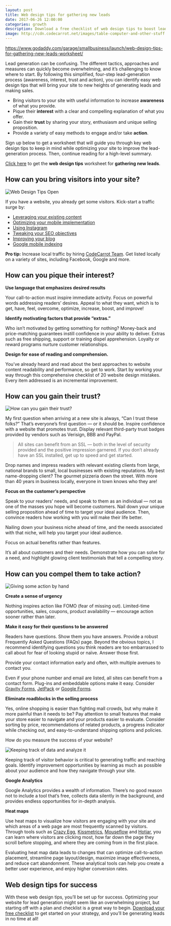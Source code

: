 ```yaml
---
layout: post
title: Web design tips for gathering new leads
date: 2017-06-26 12:00:00
categories: growth
description: Download a free checklist of web design tips to boost lead generation on your website, from creating content that converts to measuring results.
image: http://cdn.codecarrot.net/images/table-computer-and-other-stuff.jpg
---
```


https://www.godaddy.com/garage/smallbusiness/launch/web-design-tips-for-gathering-new-leads-worksheet/

Lead generation can be confusing. The different tactics, approaches and measures can quickly become overwhelming, and it’s challenging to know where to start. By following this simplified, four-step lead-generation process (awareness, interest, trust and action), you can identify easy web design tips that will bring your site to new heights of generating leads and making sales.

* Bring visitors to your site with useful information to increase **awareness** of what you provide.
* Pique their **interest** with a clear and compelling explanation of what you offer.
* Gain their **trust** by sharing your story, enthusiasm and unique selling proposition.
* Provide a variety of easy methods to engage and/or take **action**.

Sign up below to get a worksheet that will guide you through key web design tips to keep in mind while optimizing your site to improve the lead-generation process. Then, continue reading for a high-level summary.

[Click here]() to get the **web design tips** worksheet for **gathering new leads**.

## How can you bring visitors into your site?

![Web Design Tips Open](web-design-tips-open.jpg)

If you have a website, you already get some visitors. Kick-start a traffic surge by:

* [Leveraging your existing content](/how-to-increase-website-traffic-with-existing-content)
* [Optimizing your mobile implementation](/10-reasons-website-needs-mobile-optimized)
* [Using Instagram](/using-instagram-to-drive-traffic-to-your-website)
* [Tweaking your SEO objectives](/9-seo-tips-improve-website-performance-drive-traffic)
* [Improving your blog](light-blog-traffic-no-one-visits-site)
* [Google mobile indexing](/googles-mobile-first-index-how-you-can-prepare-your-website)

**Pro tip:** Increase local traffic by hiring [CodeCarrot Team](http://codecarrot.net/). Get listed locally on a variety of sites, including Facebook, Google and more.

## How can you pique their interest?

**Use language that emphasizes desired results**

Your call-to-action must inspire immediate activity. Focus on powerful words addressing readers’ desires. Appeal to what they want, which is to get, have, feel, overcome, optimize, increase, boost, and improve!

**Identify motivating factors that provide “extras.”**

Who isn’t motivated by getting something for nothing? Money-back and price-matching guarantees instill confidence in your ability to deliver. Extras such as free shipping, support or training dispel apprehension. Loyalty or reward programs nurture customer relationships.

**Design for ease of reading and comprehension.**

You’ve already heard and read about the best approaches to website content readability and performance, so get to work. Start by working your way through this comprehensive checklist of 20 website design mistakes. Every item addressed is an incremental improvement.

## How can you gain their trust?

![How can you gain their trust?](dog-and-cat-together.jpg)

My first question when arriving at a new site is always, “Can I trust these folks?” That’s everyone’s first question — or it should be. Inspire confidence with a website that promotes trust. Display relevant third-party trust badges provided by vendors such as Verisign, BBB and PayPal.

<blockquote>
All sites can benefit from an SSL — both in the level of security provided and the positive impression garnered. If you don’t already have an SSL installed, get up to speed and get started.
</blockquote>

Drop names and impress readers with relevant existing clients from large, national brands to small, local businesses with existing reputations. My best name-dropping client? The gourmet pizzeria down the street. With more than 40 years in business locally, everyone in town knows who they are!

**Focus on the customer’s perspective**

Speak to your readers’ needs, and speak to them as an individual — not as one of the masses you hope will become customers. Nail down your unique selling proposition ahead of time to target your ideal audience. Then, convince readers how working with you will make their life better.

Nailing down your business niche ahead of time, and the needs associated with that niche, will help you target your ideal audience.

<div class="callout">
Focus on actual benefits rather than features.
</div>

It’s all about customers and their needs. Demonstrate how you can solve for a need, and highlight glowing client testimonials that tell a compelling story.

## How can you compel them to take action?

![Giving some action by hand](johannes-wredenmark-251375.jpg)

**Create a sense of urgency**

Nothing inspires action like FOMO (fear of missing out). Limited-time opportunities, sales, coupons, product availability — encourage action sooner rather than later.

**Make it easy for their questions to be answered**

Readers have questions. Show them you have answers. Provide a robust Frequently Asked Questions (FAQs) page. Beyond the obvious topics, I recommend identifying questions you think readers are too embarrassed to call about for fear of looking stupid or naïve. Answer those first.

<div class="callout">
Provide your contact information early and often, with multiple avenues to contact you.
</div>

Even if your phone number and email are listed, all sites can benefit from a contact form. Plug-ins and embeddable options make it easy. Consider [Gravity Forms](http://www.gravityforms.com/), [JetPack](https://jetpack.com/) or [Google Forms](https://www.google.com/forms/about/).

**Eliminate roadblocks in the selling process**

Yes, online shopping is easier than fighting mall crowds, but why make it more painful than it needs to be? Pay attention to small features that make your store easier to navigate and your products easier to evaluate. Consider sorting by price, recommendations of related products, a progress indicator while checking out, and easy-to-understand shipping options and policies.

How do you measure the success of your website?

![Keeping track of data and analyze it](keeping-track-of-data-and-analyze-it.jpg)

Keeping track of visitor behavior is critical to generating traffic and reaching goals. Identify improvement opportunities by learning as much as possible about your audience and how they navigate through your site.

**Google Analytics**

Google Analytics provides a wealth of information. There’s no good reason not to include a tool that’s free, collects data silently in the background, and provides endless opportunities for in-depth analysis.

**Heat maps**

Use heat maps to visualize how visitors are engaging with your site and which areas of a web page are most frequently scanned by visitors. Through tools such as [Crazy Egg](https://www.crazyegg.com/), [Kissmetrics](https://www.kissmetrics.com/), [Mouseflow](https://mouseflow.com/) and [Hotjar](https://www.hotjar.com/), you can learn where visitors are clicking most, how far down the page they scroll before stopping, and where they are coming from in the first place.

Evaluating heat map data leads to changes that can optimize call-to-action placement, streamline page layout/design, maximize image effectiveness, and reduce cart abandonment. These analytical tools can help you create a better user experience, and enjoy higher conversion rates.

## Web design tips for success

With these web design tips, you’ll be set up for success. Optimizing your website for lead generation might seem like an overwhelming project, but starting off with a plan and checklist is a great way to begin. [Download your free checklist]() to get started on your strategy, and you’ll be generating leads in no time at all!
